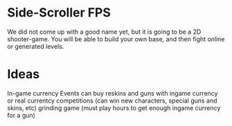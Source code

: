 Side-Scroller FPS
===============
We did not come up with a good name yet, but it is going to be a 2D shooter-game.
You will be able to build your own base, and then fight online or generated levels.

Ideas
================
In-game currency
Events
can buy reskins and guns with ingame currency or real currentcy
competitions (can win new characters, special guns and skins, etc)
grinding game (must play hours to get enough ingame currency for a gun)
